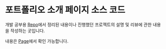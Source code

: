 # 포트폴리오 소개 페이지 소스 코드

개발 공부용 [Repo](https://github.com/yoosc89/DevStudy)에서 정리된 내용이나 진행했던 프로젝트의 설명 및 리뷰에 관한 내용을 작성하는 곳입니다.  
  
내용은 [Page](https://orrorin.store)에서 확인 가능합니다.

